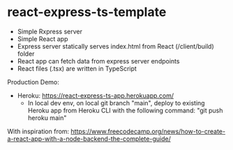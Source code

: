 # react-express-ts-template
* Simple Rxpress server 
* Simple React app
* Express server statically serves index.html from React (/client/build) folder
* React app can fetch data from express server endpoints
* React files (.tsx) are written in TypeScript

Production Demo:
- Heroku: https://react-express-ts-app.herokuapp.com/
  - In local dev env, on local git branch "main", deploy to existing Heroku app from Heroku CLI with the following command: "git push heroku main"
   
With inspiration from: https://www.freecodecamp.org/news/how-to-create-a-react-app-with-a-node-backend-the-complete-guide/
